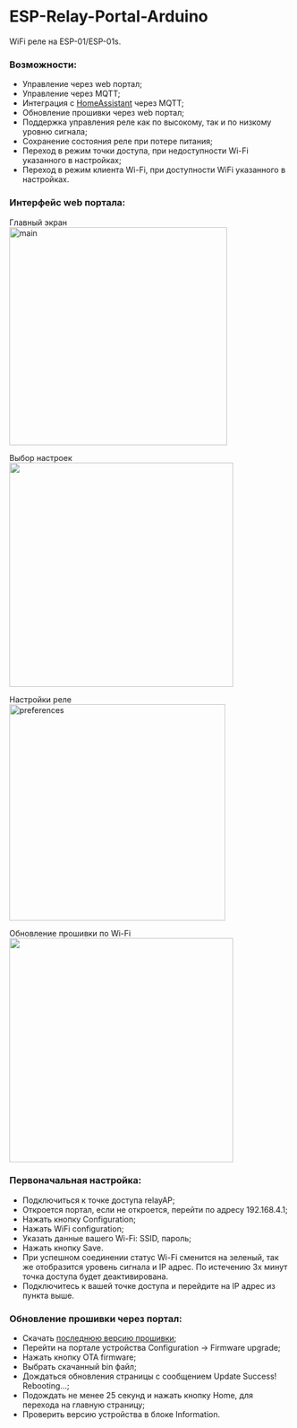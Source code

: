 # ESP-Relay-Portal-Arduino

WiFi реле на ESP-01/ESP-01s.

### Возможности: 
- Управление через web портал;
- Управление через MQTT;
- Интеграция с [HomeAssistant](https://www.home-assistant.io) через MQTT;
- Обновление прошивки через web портал;
- Поддержка управления реле как по высокому, так и по низкому уровню сигнала;
- Сохранение состояния реле при потере питания;
- Переход в режим точки доступа, при недоступности Wi-Fi указанного в настройках;
- Переход в режим клиента Wi-Fi, при доступности WiFi указанного в настройках.


### Интерфейс web портала:
Главный экран<br>
<img width="389" alt="main" src="https://user-images.githubusercontent.com/16363451/197064457-455fc27a-cce4-4100-985f-9d602ddb5188.png">

Выбор настроек<br>
<img src="https://user-images.githubusercontent.com/16363451/197059246-f744cb51-43c3-43cf-b79c-b898cdecf48b.png" width="400">

Настройки реле<br>
<img width="386" alt="preferences" src="https://user-images.githubusercontent.com/16363451/197064615-bbcfbd92-4fc6-41d3-a8e4-4dd3bb9980e8.png">

Обновление прошивки по Wi-Fi<br>
<img src="https://user-images.githubusercontent.com/16363451/197058992-d8bc1296-aa61-4ff9-ba36-1ad8a007244e.png" width="400">


### Первоначальная настройка:
- Подключиться к точке доступа relayAP;
- Откроется портал, если не откроется, перейти по адресу 192.168.4.1;
- Нажать кнопку Configuration;
- Нажать WiFi configuration;
- Указать данные вашего Wi-Fi: SSID, пароль;
- Нажать кнопку Save.
- При успешном соединении статус Wi-Fi сменится на зеленый, так же отобразится уровень сигнала и IP адрес. По истечению 3х минут точка доступа будет деактивирована. 
- Подключитесь к вашей точке доступа и перейдите на IP адрес из пункта выше. 


### Обновление прошивки через портал:
- Скачать [последнюю версию прошивки](https://github.com/mr-whitefoot/ESP-Relay-Portal-Arduino/releases/latest);
- Перейти на портале устройства Configuration -> Firmware upgrade;
- Нажать кнопку OTA firmware;
- Выбрать скачанный bin файл;
- Дождаться обновления страницы с сообщением Update Success! Rebooting...;
- Подождать не менее 25 секунд и нажать кнопку Home, для перехода на главную страницу;
- Проверить версию устройства в блоке Information.


